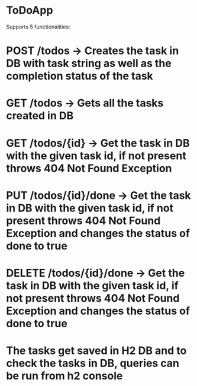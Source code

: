 # ToDoApp

Supports 5 functionalities:
# POST /todos -> Creates the task in DB with task string as well as the completion status of the task
# GET /todos -> Gets all the tasks created in DB
# GET /todos/{id} -> Get the task in DB with the given task id, if not present throws 404 Not Found Exception
# PUT /todos/{id}/done -> Get the task in DB with the given task id, if not present throws 404 Not Found Exception and changes the status of done to true
# DELETE /todos/{id}/done -> Get the task in DB with the given task id, if not present throws 404 Not Found Exception and changes the status of done to true

# The tasks get saved in H2 DB and to check the tasks in DB, queries can be run from h2 console
